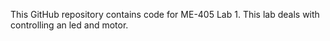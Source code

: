 This GitHub repository contains code for ME-405 Lab 1. This lab deals with controlling an led and motor. 
